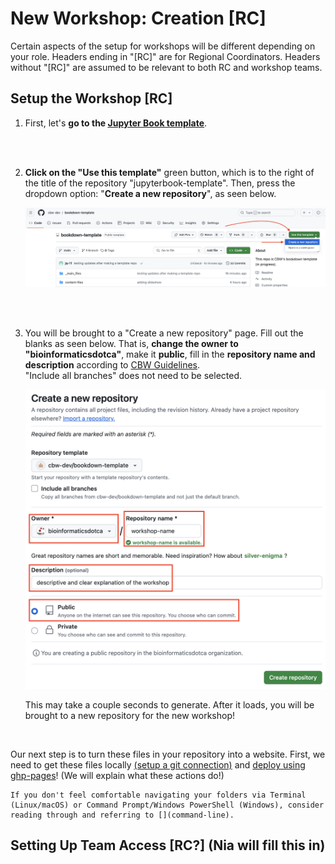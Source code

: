 # **New Workshop**: Creation [RC]

Certain aspects of the setup for workshops will be different depending on your role. Headers ending in "[RC]" are for Regional Coordinators. Headers without "[RC]" are assumed to be relevant to both RC and workshop teams.

## Setup the Workshop [RC]

1. First, let's **go to the <a href="https://github.com/cbw-dev/jupyterbook-template" target="_blank">Jupyter Book template</a>**.
<br>
<br>

2. **Click on the "Use this template"** green button, which is to the right of the title of the repository "jupyterbook-template". Then, press the dropdown option: "**Create a new repository**", as seen below.

    ![Image of the repo and how to find make a template](../img/template/make-a-template.png)
    <br> <!-- enforces a space after the image -->

<br>
<br>

<!-- MUST ADD A LINK TO THE CBW GUIDELINES FOR NAMING -->

3. You will be brought to a "Create a new repository" page. Fill out the blanks as seen below. That is, **change the owner to "bioinformaticsdotca"**, make it **public**, fill in the **repository name and description** according to [CBW Guidelines](). <br>"Include all branches" does not need to be selected.
    
    ![Image showing how to make a new repo from a template repo](../img/template/make-new-repo.png)
    <br>

    This may take a couple seconds to generate. After it loads, you will be brought to a new repository for the new workshop!

<br>

Our next step is to turn these files in your repository into a website. First, we need to get these files locally [(setup a git connection)](ssh-connect) and [deploy using ghp-pages](deploy)! (We will explain what these actions do!)

```{note}
If you don't feel comfortable navigating your folders via Terminal (Linux/macOS) or Command Prompt/Windows PowerShell (Windows), consider reading through and referring to [](command-line).
```

## Setting Up Team Access [RC?] (Nia will fill this in)

